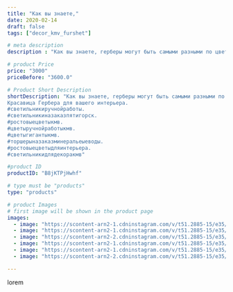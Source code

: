 ```yaml
---
title: "Как вы знаете,"
date: 2020-02-14
draft: false
tags: ["decor_kmv_furshet"]

# meta description
description : "Как вы знаете, герберы могут быть самыми разными по цвету. Именно эту их особенность можно использовать, чтобы создать уникальный колорит и наполнить интерьер я"

# product Price
price: "3000"
priceBefore: "3600.0"

# Product Short Description
shortDescription: "Как вы знаете, герберы могут быть самыми разными по цвету. Именно эту их особенность можно использовать, чтобы создать уникальный колорит и наполнить интерьер яркими красками. При этом сам цветок не отвлекает внимания своими формами, на вид герберы – большие ромашки.
Красавица Гербера для вашего интерьера.
#светильникиручнойработы.
#светильникиназаказпятигорск.
#ростовыецветыкмв.
#цветыручнойработыкмв.
#цветыгигантыкмв.
#торшерыназаказминеральеыеводы.
#ростовыецветыдляинтерьера.
#светильникидлядекоракмв"

#product ID
productID: "B8jKTPjHwhf"

# type must be "products"
type: "products"

# product Images
# first image will be shown in the product page
images:
  - image: "https://scontent-arn2-1.cdninstagram.com/v/t51.2885-15/e35/p1080x1080/83817643_587619145303227_798638329835060089_n.jpg?tp=1&_nc_ht=scontent-arn2-1.cdninstagram.com&_nc_cat=103&_nc_ohc=vDIYpBMsw-AAX_DnUlA&oh=52bf9ba637ed2c148583618bb6ded460&oe=6069E325&ig_cache_key=MjI0MzY4MjMzOTgwODY4OTA4Mw%3D%3D.2"
  - image: "https://scontent-arn2-1.cdninstagram.com/v/t51.2885-15/e35/p1080x1080/84335518_763127747429407_3232207345164115878_n.jpg?tp=1&_nc_ht=scontent-arn2-1.cdninstagram.com&_nc_cat=107&_nc_ohc=wqtW9VN9QVQAX9RCYcZ&oh=386a169a3d75c5785d40e1f042114568&oe=606A0AA2&ig_cache_key=MjI0MzY4MjMzOTgxNzA1MDU1Nw%3D%3D.2"
  - image: "https://scontent-arn2-2.cdninstagram.com/v/t51.2885-15/e35/p1080x1080/82478872_120999632666261_8503615913550995685_n.jpg?tp=1&_nc_ht=scontent-arn2-2.cdninstagram.com&_nc_cat=105&_nc_ohc=B39AFxzW4bcAX8EvPNN&oh=ca7d8d0e46e74e169146f15acebe1c67&oe=606A5BAE&ig_cache_key=MjI0MzY4MjMzOTc1ODMzMTQwNQ%3D%3D.2"
  - image: "https://scontent-arn2-1.cdninstagram.com/v/t51.2885-15/e35/p1080x1080/83539352_203850094068131_7065503921823838306_n.jpg?tp=1&_nc_ht=scontent-arn2-1.cdninstagram.com&_nc_cat=111&_nc_ohc=mv-GECRSpKAAX9PT9gF&oh=e09fed0c40cc46b385728ad4053c86df&oe=606D4062&ig_cache_key=MjI0MzY4MjMzOTc4MzYyMzk2Nw%3D%3D.2"
  - image: "https://scontent-arn2-1.cdninstagram.com/v/t51.2885-15/e35/p1080x1080/82767850_121648382591535_3189211813312862616_n.jpg?tp=1&_nc_ht=scontent-arn2-1.cdninstagram.com&_nc_cat=103&_nc_ohc=7CNL_l0R6S4AX_7SwZt&oh=a75fa1930a8fd2eb0bc562040d34602b&oe=606C4B6E&ig_cache_key=MjI0MzY4MjMzOTgwMDM1MTI1Ng%3D%3D.2"
  - image: "https://scontent-arn2-2.cdninstagram.com/v/t51.2885-15/e35/p1080x1080/84458321_546248862660348_7298538497371842483_n.jpg?tp=1&_nc_ht=scontent-arn2-2.cdninstagram.com&_nc_cat=100&_nc_ohc=55QIcOhZN_EAX_4gdHN&oh=d59f70e8e70d5bfba097abc0fd740b5a&oe=606BA334&ig_cache_key=MjI0MzY4MjMzOTc5MjA5MDgwNw%3D%3D.2"

---
```

lorem
